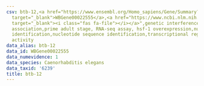 ```yaml
---
csv: btb-12,<a href="https://www.ensembl.org/Homo_sapiens/Gene/Summary?db=core;g=WBGene00022555"
  target="_blank">WBGene00022555</a>,<a href="https://www.ncbi.nlm.nih.gov/pubmed/30894454"
  target="_blank"><i class="fas fa-file"></i></a>",genetic interference,functional
  association,prime adult stage, RNA-seq assay, hsf-1 overexpression,nucleotide sequence
  identification,nucleotide sequence identification,transcriptional regulation,up-regulates
  activity
data_alias: btb-12
data_id: WBGene00022555
data_numevidence: 1
data_species: Caenorhabditis elegans
data_taxid: '6239'
title: btb-12
---
```

